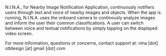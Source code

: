 N.I.N.A., for Nearby Image Notification Application, continuously notifiers users through text and voice of nearby images and objects. When the app is running, N.I.N.A. uses the onboard camera to continously analyze images and inform the user their common classifications. A user can switch between voice and textual notifications by simply tapping on the displayed video screen.

For more information, questions or concerns, contact support at:
  nina [dot] otldesign [at] gmail [dot] com
